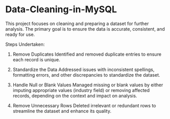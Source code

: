 # Data-Cleaning-in-MySQL
This project focuses on cleaning and preparing a dataset for further analysis. The primary goal is to ensure the data is accurate, consistent, and ready for use.

Steps Undertaken:
1. Remove Duplicates
Identified and removed duplicate entries to ensure each record is unique.

2. Standardize the Data
Addressed issues with inconsistent spellings, formatting errors, and other discrepancies to standardize the dataset.

3. Handle Null or Blank Values
Managed missing or blank values by either imputing appropriate values (industry field) or removing affected records, depending on the context and impact on analysis.

4. Remove Unnecessary Rows
Deleted irrelevant or redundant rows to streamline the dataset and enhance its quality.
